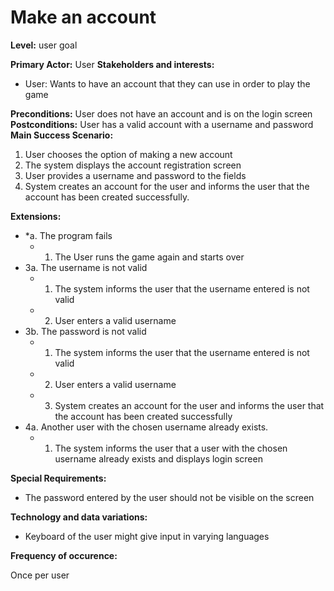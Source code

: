 # Make an account

**Level:** user goal

**Primary Actor:** User
**Stakeholders and interests:**
- User: Wants to have an account that they can use in order to play the game

**Preconditions:** User does not have an account and is on the login screen
**Postconditions:** User has a valid account with a username and password
**Main Success Scenario:**
1. User chooses the option of making a new account
2. The system displays the account registration screen
3. User provides a username and password to the fields
4. System creates an account for the user and informs the user that the account has been created successfully.

**Extensions:**
* *a. The program fails
	*  1. The User runs the game again and starts over      
* 3a. The username is not valid
	* 1. The system informs the user that the username entered is not valid
	* 2. User enters a valid username
* 3b. The password is not valid
	* 1. The system informs the user that the username entered is not valid
	* 2. User enters a valid username
	* 3. System creates an account for the user and informs the user that the account has been created successfully
* 4a. Another user with the chosen username already exists.
	* 1. The system informs the user that a user with the chosen username already exists and displays login screen

**Special Requirements:**
- The password entered by the user should not be visible on the screen

**Technology and data variations:**
- Keyboard of the user might give input in varying languages

**Frequency of occurence:**

Once per user